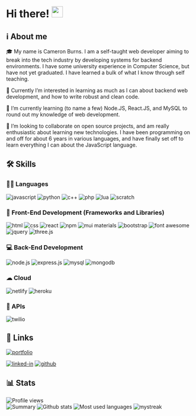 <h1>Hi there! <img src="https://media.giphy.com/media/hvRJCLFzcasrR4ia7z/giphy.gif" width="30px" height="30px"></h1>

<h2>ℹ About me</h2>

<p>🎓 My name is Cameron Burns. I am a self-taught web developer aiming to break into the tech industry by developing systems for backend environments. I have some university experience in Computer Science, but have not yet graduated. I have learned a bulk of what I know through self teaching.</p>
<p>👀 Currently I’m interested in learning as much as I can about backend web development, and how to write robust and clean code.</p>
<p>🌱 I’m currently learning (to name a few) Node.JS, React.JS, and MySQL to round out my knowledge of web development.</p>
<p>🤝 I’m looking to collaborate on open source projects, and am really enthusiastic about learning new technologies. I have been programming on and off for about 6 years in various languages, and have finally set off to learn everything I can about the JavaScript language.</p>

 ## 🛠 Skills

 ### 👩‍💻 Languages
 ![javascript](https://img.shields.io/badge/JavaScript-323330?style=for-the-badge&logo=javascript&logoColor=F7DF1E)
 ![python](https://img.shields.io/badge/Python-FFD43B?style=for-the-badge&logo=python&logoColor=blue)
 ![c++](https://img.shields.io/badge/C%2B%2B-00599C?style=for-the-badge&logo=c%2B%2B&logoColor=white)
 ![php](https://img.shields.io/badge/PHP-777BB4?style=for-the-badge&logo=php&logoColor=white)
 ![lua](https://img.shields.io/badge/Lua-2C2D72?style=for-the-badge&logo=lua&logoColor=white)
 ![scratch](https://img.shields.io/badge/Scratch-4D97FF?style=for-the-badge&logo=Scratch&logoColor=white)
 
 ### 🚀 Front-End Development (Frameworks and Libraries)
 ![html](https://img.shields.io/badge/HTML5-E34F26?style=for-the-badge&logo=html5&logoColor=white)
 ![css](https://img.shields.io/badge/CSS3-1572B6?style=for-the-badge&logo=css3&logoColor=white)
 ![react](https://img.shields.io/badge/React-20232A?style=for-the-badge&logo=react&logoColor=61DAFB)
 ![npm](https://img.shields.io/badge/npm-CB3837?style=for-the-badge&logo=npm&logoColor=white)
 ![mui materials](https://img.shields.io/badge/Material%20UI-007FFF?style=for-the-badge&logo=mui&logoColor=white)
 ![bootstrap](https://img.shields.io/badge/Bootstrap-563D7C?style=for-the-badge&logo=bootstrap&logoColor=white)
 ![font awesome](https://img.shields.io/badge/Font_Awesome-339AF0?style=for-the-badge&logo=fontawesome&logoColor=white)
 ![jquery](https://img.shields.io/badge/jQuery-0769AD?style=for-the-badge&logo=jquery&logoColor=white)
 ![three.js](https://img.shields.io/badge/Three.js-000000?style=for-the-badge&logo=three.js&logoColor=white)
 
 ### 💻 Back-End Development
 ![node.js](https://img.shields.io/badge/Node.js-339933?style=for-the-badge&logo=nodedotjs&logoColor=white)
 ![express.js](https://img.shields.io/badge/Express.js-000000?style=for-the-badge&logo=express&logoColor=white)
 ![mysql](https://img.shields.io/badge/MySQL-005C84?style=for-the-badge&logo=mysql&logoColor=white)
 ![mongodb](https://img.shields.io/badge/MongoDB-4EA94B?style=for-the-badge&logo=mongodb&logoColor=white)
 
 ### ☁ Cloud
 ![netlify](https://img.shields.io/badge/Netlify-00C7B7?style=for-the-badge&logo=netlify&logoColor=white)
 ![heroku](https://img.shields.io/badge/Heroku-430098?style=for-the-badge&logo=heroku&logoColor=white)
 
 ### 🧩 APIs
 ![twilio](https://img.shields.io/badge/Twilio-F22F46?style=for-the-badge&logo=Twilio&logoColor=white)
 
 ## 🔗 Links
 [![portfolio](https://img.shields.io/badge/Portfolio-5340ff?style=for-the-badge&logo=Google-chrome&logoColor=white)](cameronburnsdev.com) 
<!--  [![resume](https://img.shields.io/badge/Resume-4285F4?style=for-the-badge&logo=read-the-docs&logoColor=white)](https://drive.google.com/file/d/17Sh0OnoNikjEv5vYv1QZy63q5CoB0cr9/view?usp=sharing) -->
 [![linked-in](https://img.shields.io/badge/Linked_In-0077B5?style=for-the-badge&logo=LinkedIn&logoColor=white)](https://www.linkedin.com/in/cameron--burns/)
 [![github](https://img.shields.io/badge/GitHub-000000?style=for-the-badge&logo=GitHub&logoColor=white)](https://github.com/Cameron0942)
 
 ## 📊 Stats
 ![Profile views](https://gpvc.arturio.dev/Cameron0942) <br>
 ![Summary](https://github-profile-summary-cards.vercel.app/api/cards/profile-details?username=Cameron0942&theme=tokyonight)
 ![Github stats](https://github-readme-stats.vercel.app/api?username=Cameron0942&theme=tokyonight)
 ![Most used languages](https://github-readme-stats.vercel.app/api/top-langs/?username=Cameron0942&theme=tokyonight)
 <img src="https://github-readme-streak-stats.herokuapp.com/?user=Cameron0942&theme=tokyonight" alt="mystreak"/>

<!---
Cameron0942/Cameron0942 is a ✨ special ✨ repository because its `README.md` (this file) appears on your GitHub profile.
You can click the Preview link to take a look at your changes.
--->
